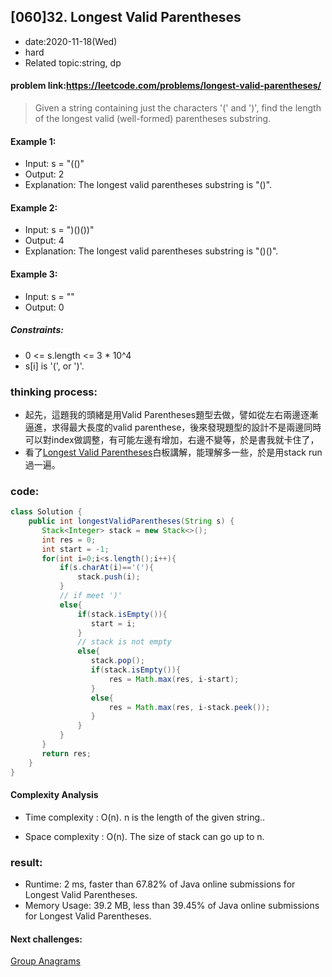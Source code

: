 ## [060]32. Longest Valid Parentheses

- date:2020-11-18(Wed)
- hard
- Related topic:string, dp

#### problem link:https://leetcode.com/problems/longest-valid-parentheses/

> Given a string containing just the characters '(' and ')', find the length of the longest valid (well-formed) parentheses substring.

#### Example 1:

- Input: s = "(()"
- Output: 2
- Explanation: The longest valid parentheses substring is "()".
 
#### Example 2:
- Input: s = ")()())"
- Output: 4
- Explanation: The longest valid parentheses substring is "()()".

#### Example 3:

- Input: s = ""
- Output: 0
 

##### Constraints:

- 0 <= s.length <= 3 * 10^4
- s[i] is '(', or ')'.

### thinking process:

- 起先，這題我的頭緒是用Valid Parentheses題型去做，譬如從左右兩邊逐漸逼進，求得最大長度的valid parenthese，後來發現題型的設計不是兩邊同時可以對index做調整，有可能左邊有增加，右邊不變等，於是書我就卡住了，
- 看了[Longest Valid Parentheses](https://www.youtube.com/watch?v=M1Vw5Tk1rw4&ab_channel=basketwangCoding)白板講解，能理解多一些，於是用stack run過一遍。



### code:

```java
class Solution {
    public int longestValidParentheses(String s) {
       Stack<Integer> stack = new Stack<>();
       int res = 0;
       int start = -1;
       for(int i=0;i<s.length();i++){
           if(s.charAt(i)=='('){
               stack.push(i);
           }
           // if meet ')'
           else{
               if(stack.isEmpty()){
                  start = i;
               }
               // stack is not empty
               else{
                  stack.pop();
                  if(stack.isEmpty()){
                      res = Math.max(res, i-start);
                  }
                  else{
                      res = Math.max(res, i-stack.peek());
                  } 
               }
           }
       }
       return res; 
    }
}
```
#### Complexity Analysis

- Time complexity : O(n). n is the length of the given string..

- Space complexity : O(n). The size of stack can go up to n.

### result:

- Runtime: 2 ms, faster than 67.82% of Java online submissions for Longest Valid Parentheses.
- Memory Usage: 39.2 MB, less than 39.45% of Java online submissions for Longest Valid Parentheses.

#### Next challenges:
[Group Anagrams](https://leetcode.com/problems/group-anagrams/)
